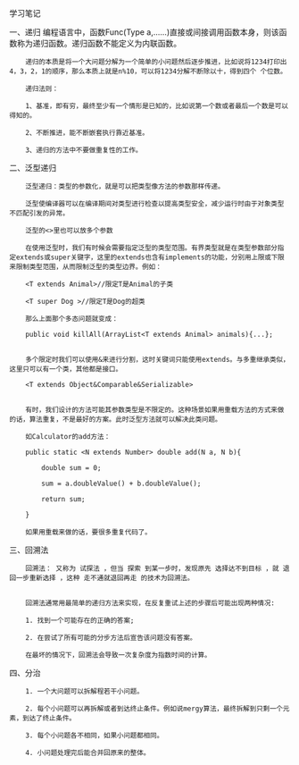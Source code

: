 学习笔记

 一、递归
		编程语言中，函数Func(Type a,……)直接或间接调用函数本身，则该函数称为递归函数。递归函数不能定义为内联函数。


		递归的本质是将一个大问题分解为一个简单的小问题然后逐步推进，比如说将1234打印出4，3，2，1的顺序，那么本质上就是n%10，可以将1234分解不断除以十，得到四个 个位数。

		递归法则：

		1、基准，即有穷，最终至少有一个情形是已知的，比如说第一个数或者最后一个数是可以得知的。

		2、不断推进，能不断嵌套执行靠近基准。

		3、递归的方法中不要做重复性的工作。
		
		
二、泛型递归

		泛型递归：类型的参数化，就是可以把类型像方法的参数那样传递。

		泛型使编译器可以在编译期间对类型进行检查以提高类型安全，减少运行时由于对象类型不匹配引发的异常。

		泛型的<>里也可以放多个参数

		在使用泛型时，我们有时候会需要指定泛型的类型范围。有界类型就是在类型参数部分指定extends或super关键字，这里的extends也含有implements的功能，分别用上限或下限来限制类型范围，从而限制泛型的类型边界。例如：

		<T extends Animal>//限定T是Animal的子类

		<T super Dog >//限定T是Dog的超类
		
		那么上面那个多态问题就变成：

		public void killAll(ArrayList<T extends Animal> animals){...};


		多个限定时我们可以使用&来进行分割，这时关键词只能使用extends。与多重继承类似，这里只可以有一个类，其他都是接口。

		<T extends Object&Comparable&Serializable>


		有时，我们设计的方法可能其参数类型是不限定的。这种场景如果用重载方法的方式来做的话，算法重复，不是最好的方案。此时泛型方法就可以解决此类问题。

		如Calculator的add方法：

		public static <N extends Number> double add(N a, N b){

			double sum = 0;

			sum = a.doubleValue() + b.doubleValue();

			return sum;

		}
		
		如果用重载来做的话，要很多重复代码了。
		

三、回溯法

		回溯法： 又称为 试探法 ，但当 探索 到某一步时，发现原先 选择达不到目标 ，就 退回一步重新选择 ，这种 走不通就退回再走 的技术为回溯法。


		回溯法通常用最简单的递归方法来实现，在反复重试上述的步骤后可能出现两种情况:

		1. 找到一个可能存在的正确的答案;
		
		2. 在尝试了所有可能的分步方法后宣告该问题没有答案。
		
		在最坏的情况下，回溯法会导致一次复杂度为指数时间的计算。
		
		
四、分治

		1. 一个大问题可以拆解程若干小问题。

		2. 每个小问题可以再拆解或者到达终止条件。例如说mergy算法，最终拆解到只剩一个元素，到达了终止条件。

		3. 每个小问题各不相同，如果小问题都相同。

		4. 小问题处理完后能合并回原来的整体。


